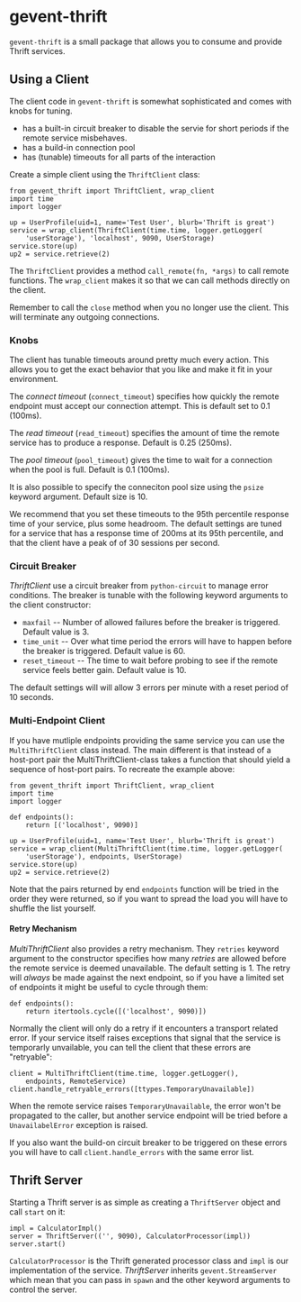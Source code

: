 # gevent-thrift #

`gevent-thrift` is a small package that allows you to consume and
provide Thrift services.

## Using a Client ##

The client code in `gevent-thrift` is somewhat sophisticated and comes
with knobs for tuning.

* has a built-in circuit breaker to disable the servie for short
  periods if the remote service misbehaves.
* has a build-in connection pool
* has (tunable) timeouts for all parts of the interaction

Create a simple client using the `ThriftClient` class:

    from gevent_thrift import ThriftClient, wrap_client
    import time
    import logger

    up = UserProfile(uid=1, name='Test User', blurb='Thrift is great')
    service = wrap_client(ThriftClient(time.time, logger.getLogger(
        'userStorage'), 'localhost', 9090, UserStorage)
    service.store(up)
    up2 = service.retrieve(2)

The `ThriftClient` provides a method `call_remote(fn, *args)` to call
remote functions.  The `wrap_client` makes it so that we can call
methods directly on the client.

Remember to call the `close` method when you no longer use the client.
This will terminate any outgoing connections.

### Knobs ###

The client has tunable timeouts around pretty much every action.  This
allows you to get the exact behavior that you like and make it fit in
your environment.

The *connect timeout* (`connect_timeout`) specifies how quickly the
remote endpoint must accept our connection attempt.  This is default
set to 0.1 (100ms).

The *read timeout* (`read_timeout`) specifies the amount of time the
remote service has to produce a response.  Default is 0.25 (250ms).

The *pool timeout* (`pool_timeout`) gives the time to wait for a
connection when the pool is full.  Default is 0.1 (100ms).

It is also possible to specify the conneciton pool size using the
`psize` keyword argument.  Default size is 10.

We recommend that you set these timeouts to the 95th percentile
response time of your service, plus some headroom.  The default
settings are tuned for a service that has a response time of 200ms at
its 95th percentile, and that the client have a peak of of 30 sessions
per second.

### Circuit Breaker ###

*ThriftClient* use a circuit breaker from `python-circuit` to manage
error conditions.   The breaker is tunable with the following keyword
arguments to the client constructor:

* `maxfail` -- Number of allowed failures before the breaker is
  triggered.  Default value is 3.
* `time_unit` -- Over what time period the errors will have to happen
  before the breaker is triggered.  Default value is 60.
* `reset_timeout` -- The time to wait before probing to see if the
  remote service feels better gain.   Default value is 10.

The default settings will will allow 3 errors per minute with a reset
period of 10 seconds.

### Multi-Endpoint Client ###

If you have mutliple endpoints providing the same service you can use
the `MultiThriftClient` class instead.  The main different is that
instead of a host-port pair the MultiThriftClient-class takes a
function that should yield a sequence of host-port pairs.  To recreate
the example above:

    from gevent_thrift import ThriftClient, wrap_client
    import time
    import logger

    def endpoints():
        return [('localhost', 9090)]

    up = UserProfile(uid=1, name='Test User', blurb='Thrift is great')
    service = wrap_client(MultiThriftClient(time.time, logger.getLogger(
        'userStorage'), endpoints, UserStorage)
    service.store(up)
    up2 = service.retrieve(2)

Note that the pairs returned by end `endpoints` function will be tried
in the order they were returned, so if you want to spread the load you
will have to shuffle the list yourself.

#### Retry Mechanism ####

*MultiThriftClient* also provides a retry mechanism.  They `retries`
keyword argument to the constructor specifies how many *retries* are
allowed before the remote service is deemed unavailable.  The default
setting is 1.  The retry will *always* be made against the next
endpoint, so if you have a limited set of endpoints it might be useful
to cycle through them:

    def endpoints():
        return itertools.cycle([('localhost', 9090)])

Normally the client will only do a retry if it encounters a transport
related error.  If your service itself raises exceptions that signal
that the service is temporarly unvailable, you can tell the client
that these errors are "retryable":

    client = MultiThriftClient(time.time, logger.getLogger(),
        endpoints, RemoteService)
    client.handle_retryable_errors([ttypes.TemporaryUnavailable])

When the remote service raises `TemporaryUnavailable`, the error won't
be propagated to the caller, but another service endpoint will be
tried before a `UnavailabelError` exception is raised.

If you also want the build-on circuit breaker to be triggered on these
errors you will have to call `client.handle_errors` with the same
error list.

## Thrift Server ##

Starting a Thrift server is as simple as creating a `ThriftServer`
object and call `start` on it:

    impl = CalculatorImpl()
    server = ThriftServer(('', 9090), CalculatorProcessor(impl))
    server.start()

`CalculatorProcessor` is the Thrift generated processor class and
`impl` is our implementation of the service.  *ThriftServer* inherits
`gevent.StreamServer` which mean that you can pass in `spawn` and
the other keyword arguments to control the server.

